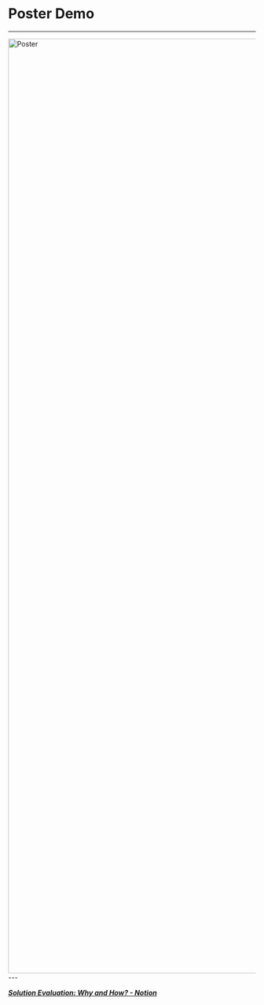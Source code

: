 # Poster Demo
---
<img src="https://github.com/user-attachments/assets/04bd8f4b-6108-46d6-93c0-6ba7d97f8530" alt="Poster" width="1900"/>
---

***[Solution Evaluation: Why and How? - Notion](https://quanhoanngoc.notion.site/Evaluating-a-solution-f3774f8590cc4ecfbe8293ed6d464705?pvs=25)***

